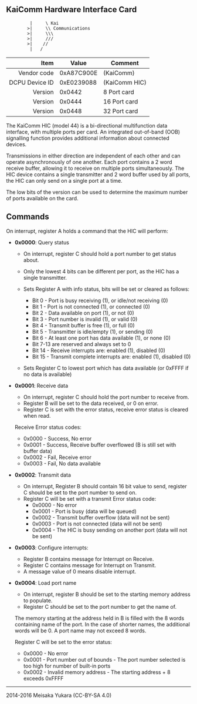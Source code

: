 KaiComm Hardware Interface Card
----

```
		 |     \ Kai
		>|     \\ Communications
		>|     \\\
		>|     ///
		>|    //
		 |   /
```

|     Item       |   Value    |   Comment
| -------------: | ---------- | ----------------
|    Vendor code | 0xA87C900E | (KaiComm)
| DCPU Device ID | 0xE0239088 | (KaiComm HIC)
|        Version | 0x0442     | 8 Port card
|        Version | 0x0444     | 16 Port card
|        Version | 0x0448     | 32 Port card

The KaiComm HIC (model 44) is a bi-directional multifunction data interface, with multiple ports per card.
An integrated out-of-band (OOB) signalling function provides additional information about connected devices.

Transmissions in either direction are independent of each other and can operate asynchronously of one another.
Each port contains a 2 word receive buffer, allowing it to receive on multiple ports simultaneously.
The HIC device contains a single transmitter and 2 word buffer used by all ports, the HIC can only send on a single port at a time.

The low bits of the version can be used to determine the maximum number of ports available on the card.

Commands
----

On interrupt, register A holds a command that the HIC will perform:

 - **0x0000**: Query status
   - On interrupt, register C should hold a port number to get status about.
   - Only the lowest 4 bits can be different per port, as the HIC has a single transmitter.

   - Sets Register A with info status, bits will be set or cleared as follows:
     - Bit 0 - Port is busy receiving (1), or idle/not receiving (0)
     - Bit 1 - Port is not connected (1), or connected (0)
     - Bit 2 - Data available on port (1), or not (0)
     - Bit 3 - Port number is invalid (1), or valid (0)
     - Bit 4 - Transmit buffer is free (1), or full (0)
     - Bit 5 - Transmitter is idle/empty (1), or sending (0)
     - Bit 6 - At least one port has data available (1), or none (0)
     - Bit 7-13 are reserved and always set to 0
     - Bit 14 - Receive interrupts are: enabled (1), disabled (0)
     - Bit 15 - Transmit complete interrupts are: enabled (1), disabled (0)
   - Sets Register C to lowest port which has data available (or 0xFFFF if no data is available)

 - **0x0001**: Receive data
   - On interrupt, register C should hold the port number to receive from.
   - Register B will be set to the data received, or 0 on error.
   - Register C is set with the error status, receive error status is cleared when read.

   Receive Error status codes:
   - 0x0000 - Success, No error
   - 0x0001 - Success, Receive buffer overflowed (B is still set with buffer data)
   - 0x0002 - Fail, Receive error
   - 0x0003 - Fail, No data available

 - **0x0002**: Transmit data
   - On interrupt, Register B should contain 16 bit value to send, register C should be set to the port number to send on.
   - Register C will be set with a transmit Error status code:
     - 0x0000 - No error
     - 0x0001 - Port is busy (data will be queued)
     - 0x0002 - Transmit buffer overflow (data will not be sent)
     - 0x0003 - Port is not connected (data will not be sent)
     - 0x0004 - The HIC is busy sending on another port (data will not be sent)

 - **0x0003**: Configure interrupts:
   - Register B contains message for Interrupt on Receive.
   - Register C contains message for Interrupt on Transmit.
   - A message value of 0 means disable interrupt.

 - **0x0004**: Load port name
   - On interrupt, register B should be set to the starting memory address to populate.
   - Register C should be set to the port number to get the name of.

   The memory starting at the address held in B is filled with the 8 words containing name of the port. In the case of shorter names, the additional words will be 0. A port name may not exceed 8 words.

   Register C will be set to the error status:
     - 0x0000 - No error
     - 0x0001 - Port number out of bounds - The port number selected is too high for number of built-in ports
     - 0x0002 - Invalid memory address - The starting address + 8 exceeds 0xFFFF

----

2014-2016 Meisaka Yukara (CC-BY-SA 4.0)


